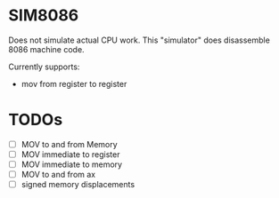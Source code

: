 # SIM8086

Does not simulate actual CPU work.
This "simulator" does disassemble 8086 machine code.

Currently supports:

- mov from register to register

# TODOs

- [ ] MOV to and from Memory
- [ ] MOV immediate to register
- [ ] MOV immediate to memory
- [ ] MOV to and from ax
- [ ] signed memory displacements
